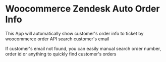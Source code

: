 # Woocommerce Zendesk Auto Order Info

This App will automatically show customer's order info to ticket by woocommerce order API search customer's email

If customer's email not found, you can easily manual search order number, order id or anything to quickly find customer's orders